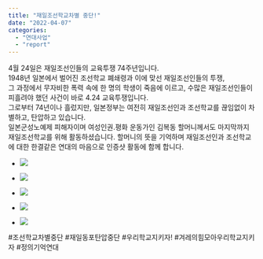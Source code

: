 ```yaml
---
title: "재일조선학교차별 중단!"
date: "2022-04-07"
categories: 
  - "연대사업"
  - "report"
---
```


4월 24일은 재일조선인들의 교육투쟁 74주년입니다.  
1948년 일본에서 벌어진 조선학교 폐쇄령과 이에 맞선 재일조선인들의 투쟁,  
그 과정에서 무자비한 폭력 속에 한 명의 학생이 죽음에 이르고, 수많은 재일조선인들이 피흘려야 했던 사건이 바로 4.24 교육투쟁입니다.  
그로부터 74년이나 흘렀지만, 일본정부는 여전히 재일조선인과 조선학교를 끊임없이 차별하고, 탄압하고 있습니다.  
일본군성노예제 피해자이며 여성인권.평화 운동가인 김복동 할머니께서도 마지막까지 재일조선학교를 위해 활동하셨습니다. 할머니의 뜻을 기억하며 재일조선인과 조선학교에 대한 한결같은 연대의 마음으로 인증샷 활동에 함께 합니다.

- ![](https://r2.womenandwar.net/2022/04/photo_2022-03-30_16-13-17-1-768x1024.jpg)
    
- ![](https://r2.womenandwar.net/2022/04/photo_2022-04-07_15-33-48-2-1024x1024.jpg)
    
- ![](https://r2.womenandwar.net/2022/04/photo_2022-04-07_15-33-50-2-1024x1024.jpg)
    
- ![](https://r2.womenandwar.net/2022/04/photo_2022-04-07_15-15-12-3-1024x1024.jpg)
    
- ![](https://r2.womenandwar.net/2022/04/photo_2022-04-07_15-15-24-2-1024x1024.jpg)
    

#조선학교차별중단 #재일동포탄압중단 #우리학교지키자! #겨레의힘모아우리학교지키자 #정의기억연대
